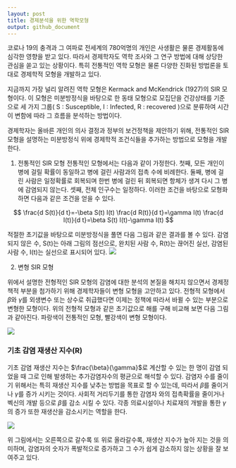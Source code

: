 ```yaml
---
layout: post
title: 경제분석을 위한 역학모형
output: github_document
---
```


코로나 19의 충격과 그 여파로 전세계의 780억명의 개인은 사생활은 물론 경제활동에 심각한 영향을 받고 있다. 따라서 경제학자도 역학 조사와 그 연구 방법에 대해 상당한 관심을 쏟고 있는 상황이다. 특히 전통적인 역학 모형은 물론 다양한 진화된 방법론을 토대로 경제학적 모형을 개발하고 있다.

지금까지 가장 널리 알려진 역학 모형은 Kermack and McKendrick (1927)의 SIR 모형이다. 이 모형은 미분방정식을 바탕으로 한 동태 모형으로 모집단을 건강상태를 기준으로 세 가지 그룹( S : Susceptible, I : Infected, R : recovered )으로 분류하여 시간이 변함에 따라 그 흐름을 분석하는 방법이다.

경제학자는 올바른 개인의 의사 결정과 정부의 보건정책을 제안하기 위해, 전통적인 SIR 모형을 설명하는 미분방정식 위에 경제학적 조건식들을 추가하는 방법으로 모형을 개발한다.

1. 전통적인 SIR 모형
전통적인 모형에서는 다음과 같이 가정한다. 첫째, 모든 개인이 병에 걸릴 확률이 동일하고 병에 걸린 사람과의 접촉 수에 비례한다. 둘째, 병에 걸린 사람은 일정확률로 회복되며 한번 병에 걸린 뒤 회복되면 항체가 생겨 다시 그 병에 감염되지 않는다. 셋째, 전체 인구수는 일정하다. 이러한 조건을 바탕으로 모형화 하면 다음과 같은 조건을 얻을 수 있다.

$$
\frac{d S(t)}{d t}=-\beta S(t) I(t)
\frac{d R(t)}{d t}=\gamma I(t)
\frac{d I(t)}{d t}=\beta S(t) I(t)-\gamma I(t)
$$

적절한 초기값을 바탕으로 미분방정식을 풀면 다음 그림과 같은 결과를 볼 수 있다. 감염되지 않은 수, S(t)는 아래 그림의 점선으로, 완치된 사람 수, R(t)는 끊어진 실선, 감염된 사람 수, I(t)는 실선으로 표시되어 있다.
![](https://seandaddy.github.io/images/NiepeltFigure1.JPG)<!-- -->

2. 변형 SIR 모형

위에서 설명한 전형적인 SIR 모형의 감염에 대한 분석의 본질을 해치지 않으면서 경제정책적 부분을 첨가하기 위해 경제학자들이 변형 모형을 고안하고 있다. 전형적 모형에서 $\beta$와 $\gamma$를 외생변수 또는 상수로 취급했다면 이제는 정책에 따라서 바뀔 수 있는 부분으로 변형한 모형이다. 위의 전형적 모형과 같은 초기값으로 해를 구해 비교해 보면 다음 그림과 같아진다. 파랑색이 전통적인 모형, 빨강색이 변형 모형이다.

![](https://seandaddy.github.io/images/NiepeltFigure2.JPG)<!-- -->

### 기초 감염 재생산 지수(R)
기초 감염 재생산 지수는 $\frac{\beta}{\gamma}$로 계산할 수 있는  한 명이 감염 되었을 때 그로 인해 발생하는 추가감염자수의 평균으로 해석할 수 있다. 감염자 수를 줄이기 위해서는 특히 재생산 지수를 낮추는 방법을 목표로 할 수 있는데, 따라서 $\beta$를 줄이거나 $\gamma$를 증가 시키는 것이다. 사회적 거리두기를 통한 감염자 와의 접촉확률을 줄이거나 벡신의 개발 등으로 $\beta$를 감소 시킬 수 있다. 각종 의료시설이나 치료재의 개발을 통한 $\gamma$의 증가 또한 재생산을 감소시키는 역할을 한다.

![](https://seandaddy.github.io/images/a27d24_b85284a69ab743bba8a2968767e7f730~mv2.png)<!-- -->

위 그림에서는 오른쪽으로 갈수록 또 위로 올라갈수록, 재생산 지수가 높아 지는 것을 의미하며, 감염자의 숫자가 폭발적으로 증가하고 그 수가 쉽게 감소하지 않는 상황을 잘 보여주고 있다.
